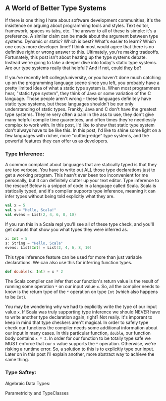 ## A World of Better Type Systems


If there is one thing I hate about software development communities, it's the insistence on arguing about programming tools and styles. Text editor, framework, spaces vs tabs, etc. The answer to all of these is simple: it's a preference. A similar claim can be made about the argument between type systems. Dynamic or static? Which is best? What's easier to learn? Which one costs more developer time? 
I think most would agree that there is no definitive right or wrong answer to this. Ultimately, you're making tradeoffs. Fortunately, this post isn't about heating up the type systems debate. Instead we're going to take a deeper dive into today's static type systems. Are our type systems really that helpful? And if not, could they be?

If you've recently left college/university, or you haven't done much catching up on the programming language scene since you left, you probably have a pretty limited idea of what a static type system is. When most programmers hear, "static type system", they think of Java or some variation of the C language. Those people aren't wrong - these languages definitely have static type systems, but these languages shouldn't be our only understanding of static types. Frankly, Java and C don't have the greatest type systems. They're very often a pain in the ass to use, they don't give many helpful compile time guarentees, and often times they're needlessly complex to work with. In this post, I'd like to show that static type system don't always have to be like this. In this post, I'd like to shine some light on a few languages with richer, more "cutting-edge" type systems, and the powerful features they can offer us as developers. 

 

 ### Type Inference:

 A common complaint about languages that are statically typed is that they are too verbose. You have to write out ALL those type declarations just to get a working program. This hasn't ever been too inconvenient for me personally, but it can definitely clutter up your text editor. Type inference to the rescue! Below is a snippet of code in a language called Scala. Scala is statically typed, and it's compiler supports type inference, meaning it can infer types without being told explicitly what they are.

```scala
val x = 5
val s = "Hello, Scala!"
val evens = List(2, 4, 6, 8, 10)
 ```

If you run this in a Scala repl you'll see all of these type check, and you'll get outputs that show you what types they were inferred as.

```scala
x: Int = 5
s: String = "Hello, Scala"
evens: List[Int] = List(2, 4, 6, 8, 10)
```

This type inference feature can be used for more than just variable declarations. We can also use this for inferring function types.

```scala
def double(x: Int) = x * 2

```

The Scala compiler can infer that our function's return value is the result of running some operation `*` on our input value `x`. So, all the compiler needs to know is the return type of the `*` operation on type `Int` (which also happens to be `Int`).

You may be wondering why we had to explicitly write the type of our input value `x`. If Scala was truly supporting type inference we should NEVER have to write another type declaration again, right? Not really. It's imporant to keep in mind that type checkers aren't magical. In order to safely type check our functions the compiler needs some additional information about our input in many cases. In this particular function, `double`, our function body contains `x * 2`. In order for our function to be totally type safe we MUST enforce that our `x` value supports the `*` operation. Otherwise, we're risking a runtime error. So, a solution to this is to explicitly type our input. Later on in this post I'll explain another, more abstract way to achieve the same thing.



 ### Type Saftey:






 Algebraic Data Types:




 Parametricity and TypeClasses






